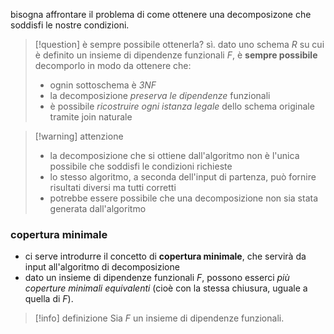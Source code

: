 bisogna affrontare il problema di come ottenere una decomposizone che soddisfi le nostre condizioni.

>[!question] è sempre possibile ottenerla?
>sì.
>dato uno schema $R$ su cui è definito un insieme di dipendenze funzionali $F$, è **sempre possibile** decomporlo in modo da ottenere che:
>- ognin sottoschema è *3NF*
>- la decomposizione *preserva le dipendenze* funzionali
>- è possibile *ricostruire ogni istanza legale* dello schema originale tramite join naturale

>[!warning] attenzione
>- la decomposizione che si ottiene dall'algoritmo non è l'unica possibile che soddisfi le condizioni richieste
>- lo stesso algoritmo, a seconda dell'input di partenza, può fornire risultati diversi ma tutti corretti
>- potrebbe essere possibile che una decomposizione non sia stata generata dall'algoritmo

### copertura minimale
- ci serve introdurre il concetto di **copertura minimale**, che servirà da input all'algoritmo di decomposizione 
- dato un insieme di dipendenze funzionali $F$, possono esserci *più coperture minimali equivalenti* (cioè con la stessa chiusura, uguale a quella di $F$).

>[!info] definizione
>Sia $F$ un insieme di dipendenze funzionali.

